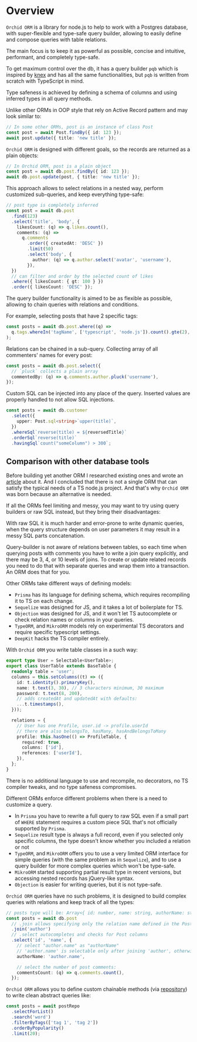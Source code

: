 # Overview

`Orchid ORM` is a library for node.js to help to work with a Postgres database,
with super-flexible and type-safe query builder,
allowing to easily define and compose queries with table relations.

The main focus is to keep it as powerful as possible, concise and intuitive, performant, and completely type-safe.

To get maximum control over the db, it has a query builder `pqb` which is inspired by [knex](http://knexjs.org/) and has all the same functionalities,
but `pqb` is written from scratch with TypeScript in mind.

Type safeness is achieved by defining a schema of columns and using inferred types in all query methods.

Unlike other ORMs in OOP style that rely on Active Record pattern and may look similar to:

```ts
// In some other ORMs, post is an instance of class Post
const post = await Post.findBy({ id: 123 });
await post.update({ title: 'new title' });
```

`Orchid ORM` is designed with different goals, so the records are returned as a plain objects:

```ts
// In Orchid ORM, post is a plain object
const post = await db.post.findBy({ id: 123 });
await db.post.update(post, { title: 'new title' });
```

This approach allows to select relations in a nested way, perform customized sub-queries, and keep everything type-safe:

```ts
// post type is completely inferred
const post = await db.post
  .find(123)
  .select('title', 'body', {
    likesCount: (q) => q.likes.count(),
    comments: (q) =>
      q.comments
        .order({ createdAt: 'DESC' })
        .limit(50)
        .select('body', {
          author: (q) => q.author.select('avatar', 'username'),
        }),
  })
  // can filter and order by the selected count of likes
  .where({ likesCount: { gt: 100 } })
  .order({ likesCount: 'DESC' });
```

The query builder functionality is aimed to be as flexible as possible, allowing to chain queries with relations and conditions.

For example, selecting posts that have 2 specific tags:

```ts
const posts = await db.post.where((q) =>
  q.tags.whereIn('tagName', ['typescript', 'node.js']).count().gte(2),
);
```

Relations can be chained in a sub-query.
Collecting array of all commenters' names for every post:

```ts
const posts = await db.post.select({
  // `pluck` collects a plain array
  commentedBy: (q) => q.comments.author.pluck('username'),
});
```

Custom SQL can be injected into any place of the query.
Inserted values are properly handled to not allow SQL injections.

<!-- prettier-ignore-start -->

```ts
const posts = await db.customer
  .select({
    upper: Post.sql<string>`upper(title)`,
  })
  .whereSql`reverse(title) = ${reversedTitle}`
  .orderSql`reverse(title)`
  .havingSql`count("someColumn") > 300`;
```

<!-- prettier-ignore-end -->

## Comparison with other database tools

Before building yet another ORM I researched existing ones and wrote an [article](https://romeerez.hashnode.dev/nodejs-orms-overview-and-comparison) about it.
And I concluded that there is not a single ORM that can satisfy the typical needs of a TS node.js project.
And that's why `Orchid ORM` was born because an alternative is needed.

If all the ORMs feel limiting and messy, you may want to try using query builders or raw SQL instead, but they bring their disadvantages:

With raw SQL it is much harder and error-prone to write dynamic queries, when the query structure depends on user parameters it may result in a messy SQL parts concatenation.

Query-builder is not aware of relations between tables, so each time when querying posts with comments you have to write a join query explicitly, and there may be 3, 4, or 10 levels of joins.
To create or update related records you need to do that with separate queries and wrap them into a transaction.
An ORM does that for you.

Other ORMs take different ways of defining models:

- `Prisma` has its language for defining schema, which requires recompiling it to TS on each change.
- `Sequelize` was designed for JS, and it takes a lot of boilerplate for TS.
- `Objection` was designed for JS, and it won't let TS autocomplete or check relation names or columns in your queries.
- `TypeORM`, and `MikroORM` models rely on experimental TS decorators and require specific typescript settings.
- `DeepKit` hacks the TS compiler entirely.

With `Orchid ORM` you write table classes in a such way:

```ts
export type User = Selectable<UserTable>;
export class UserTable extends BaseTable {
  readonly table = 'user';
  columns = this.setColumns((t) => ({
    id: t.identity().primaryKey(),
    name: t.text(3, 30), // 3 characters minimum, 30 maximum
    password: t.text(8, 200),
    // adds createdAt and updatedAt with defaults:
    ...t.timestamps(),
  }));

  relations = {
    // User has one Profile, user.id -> profile.userId
    // there are also belongsTo, hasMany, hasAndBelongsToMany
    profile: this.hasOne(() => ProfileTable, {
      required: true,
      columns: ['id'],
      references: ['userId'],
    }),
  };
}
```

There is no additional language to use and recompile, no decorators, no TS compiler tweaks, and no type safeness compromises.

Different ORMs enforce different problems when there is a need to customize a query.

- In `Prisma` you have to rewrite a full query to raw SQL even if a small part of `WHERE` statement requires a custom piece SQL that's not officially supported by `Prisma`.
- `Sequelize` result type is always a full record, even if you selected only specific columns, the type doesn't know whether you included a relation or not
- `TypeORM`, and `MikroORM` offers you to use a very limited ORM interface for simple queries (with the same problem as in `Sequelize`), and to use a query builder for more complex queries which won't be type-safe.
- `MikroORM` started supporting partial result type in recent versions, but accessing nested records has jQuery-like syntax.
- `Objection` is easier for writing queries, but it is not type-safe.

`Orchid ORM` queries have no such problems, it is designed to build complex queries with relations and keep track of all the types:

```ts
// posts type will be: Array<{ id: number, name: string, authorName: string, commentsCount: number }>
const posts = await db.post
  // .join allows specifying only the relation name defined in the Post table
  .join('author')
  // .select autocompletes and checks for Post columns
  .select('id', 'name', {
    // select "author.name" as "authorName"
    // 'author.name' is selectable only after joining 'author', otherwise compilation error
    authorName: 'author.name',

    // select the number of post comments:
    commentsCount: (q) => q.comments.count(),
  });
```

`Orchid ORM` allows you to define custom chainable methods (via [repository](/guide/repo)) to write clean abstract queries like:

```ts
const posts = await postRepo
  .selectForList()
  .search('word')
  .filterByTags(['tag 1', 'tag 2'])
  .orderByPopularity()
  .limit(20);
```
